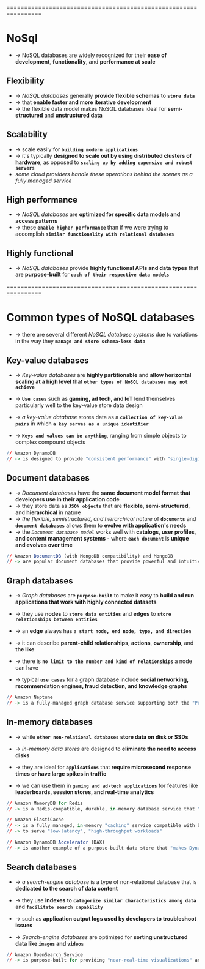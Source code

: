 ================================================================
# NoSql
* -> NoSQL databases are widely recognized for their **ease of development**, **functionality**, and **performance at scale**

## Flexibility
* -> _NoSQL databases_ generally **provide flexible schemas**  to **`store data`**
* -> that **enable faster and more iterative development**
* -> the flexible data model makes NoSQL databases ideal for **semi-structured** and **unstructured data**

## Scalability
* -> scale easily for **`building modern applications`**
* -> it's typically **designed to scale out by using distributed clusters of hardware**, as opposed to **`scaling up by adding expensive and robust servers`**
* _some cloud providers handle these operations behind the scenes as a fully managed service_

## High performance
* -> _NoSQL databases_ are **optimized for specific data models and access patterns**
* -> these **`enable higher performance`** than if we were trying to accomplish **`similar functionality with relational databases`**

## Highly functional
* -> _NoSQL databases_ provide **highly functional APIs and data types** that are **purpose-built** for **`each of their respective data models`**

================================================================
# Common types of NoSQL databases
* -> there are several different _NoSQL database systems_ due to variations in the way they **`manage and store schema-less data`**

## Key-value databases
* -> _Key-value databases_ are **highly partitionable** and **allow horizontal scaling at a high level** that **`other types of NoSQL databases may not achieve`**
* -> **`Use cases`** such as **gaming, ad tech, and IoT** lend themselves particularly well to the key-value store data design

* -> _a key-value database_ stores data as a **`collection of key-value pairs`** in which **`a key serves as a unique identifier`**
* -> **`Keys and values can be anything`**, ranging from simple objects to complex compound objects

```r - Ex: 
// Amazon DynamoDB
// -> is designed to provide "consistent performance" with "single-digit millisecond latency" for any "scale of workloads"
```

## Document databases
* -> _Document databases_ have the **same document model format that developers use in their application code**
* -> they store data as **`JSON objects`** that are **flexible**, **semi-structured**, and **hierarchical** in nature
* -> _the flexible, semistructured, and hierarchical nature_ of **`documents`** and **`document databases`** allows them to **evolve with application's needs**
* -> the _`Document database model`_ works well with **catalogs, user profiles, and content management systems** - where **`each document`** is **unique and evolves over time**

```r - Ex: 
// Amazon DocumentDB (with MongoDB compatibility) and MongoDB 
// -> are popular document databases that provide powerful and intuitive APIs for "flexible and iterative development"
```

## Graph databases
* -> _Graph databases_ are **`purpose-built`** to make it easy to **build and run applications that work with highly connected datasets**

* -> they use **nodes** to **`store data entities`** and **edges** to **`store relationships between entities`**
* -> an **edge** always has **`a start node, end node, type, and direction`**
* -> it can describe **parent-child relationships**, **actions**, **ownership**, and **the like**
* -> there is **`no limit to the number and kind of relationships`** a node can have

* -> typical **`use cases`** for a graph database include **social networking, recommendation engines, fraud detection, and knowledge graphs**

```r - Ex:
// Amazon Neptune 
// -> is a fully-managed graph database service supporting both the "Property Graph model" and "the Resource Description Framework (RDF)" with the choice of two graph APIs (TinkerPop and RDF/SPARQL)
```

## In-memory databases
* -> while **`other non-relational databases`** **store data on disk or SSDs**
* -> _in-memory data stores_ are designed to **eliminate the need to access disks**

* -> they are ideal for **`applications`** that **require microsecond response times or have large spikes in traffic**
* -> we can use them in **`gaming and ad-tech applications`** for features like **leaderboards, session stores, and real-time analytics**

```r
// Amazon MemoryDB for Redis 
// -> is a Redis-compatible, durable, in-memory database service that "delivers microsecond read latency", "single-digit millisecond write latency", and "Multi-AZ durability"

// Amazon ElastiCache
// -> is a fully managed, in-memory "caching" service compatible with both Redis and Memcached
// -> to serve "low-latency", "high-throughput workloads"

// Amazon DynamoDB Accelerator (DAX) 
// -> is another example of a purpose-built data store that "makes DynamoDB reads an order of magnitude faster"
```

## Search databases
* -> _a search-engine database_ is a type of non-relational database that is **dedicated to the search of data content**
* -> they use **indexes** to **`categorize similar characteristics among data`** and **`facilitate search capability`**

* -> such as **application output logs used by developers to troubleshoot issues**
* -> _Search-engine databases_ are optimized for **sorting unstructured data like `images` and `videos`**

```r
// Amazon OpenSearch Service 
// -> is purpose-built for providing "near-real-time visualizations" and "analytics of machine-generated data by indexing, aggregating, and searching semistructured logs and metrics"
```
